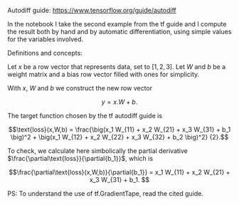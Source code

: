 Autodiff guide: https://www.tensorflow.org/guide/autodiff

In the notebook I take the second example from the tf guide and I compute the result both by hand and by automatic differentiation, using simple values for the variables involved.  

Definitions and concepts:

Let $x$ be a row vector that represents data, set to $[1,2,3]$. Let $W$ and $b$ be a weight matrix and a bias row vector filled with ones for simplicity.

With $x$, $W$ and $b$ we construct the new row vector

$$y = x . W + b.$$

The target function chosen by the tf autodiff guide  is 

$$\text{loss}(x,W,b) = 
\frac{\big(x_1 W_{11} + x_2 W_{21} + x_3 W_{31} + b_1 \big)^2 + 
\big(x_1 W_{12} + x_2 W_{22} + x_3 W_{32} + b_2 \big)^2}
{2}.$$

To check, we calculate here simbolically the partial derivative $\frac{\partial\text{loss}}{\partial{b_1}}$, which is 

$$\frac{\partial\text{loss}(x,W,b)}{\partial{b_1}} = 
x_1 W_{11} + x_2 W_{21} + x_3 W_{31} + b_1.
$$

PS: To understand the use of tf.GradientTape, read the cited guide. 
